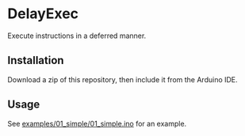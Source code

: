 DelayExec
=========

Execute instructions in a deferred manner.


Installation
------------

Download a zip of this repository, then include it from the Arduino IDE.


Usage
-----

See [examples/01_simple/01_simple.ino](examples/01_simple/01_simple.ino)
for an example.

